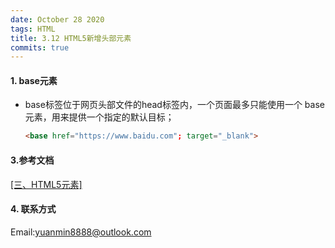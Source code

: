 ```yaml
---
date: October 28 2020
tags: HTML
title: 3.12 HTML5新增头部元素
commits: true
---
```

#### 1. base元素

- base标签位于网页头部文件的head标签内，一个页面最多只能使用一个 base 元素，用来提供一个指定的默认目标；

  ```html
  <base href="https://www.baidu.com"; target="_blank">
  ```

#### 3.参考文档

[[三、HTML5元素]](https://web-dolphin.github.io/2020/10/28/HTML/Tutorial/%E4%B8%89%E3%80%81HTML5%20%E5%85%83%E7%B4%A0/)

#### 4. 联系方式

Email:yuanmin8888@outlook.com
